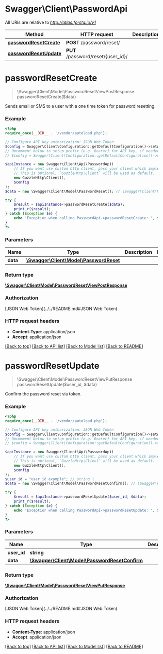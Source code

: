 # Swagger\Client\PasswordApi

All URIs are relative to *http://atlas.forsta.io/v1*

Method | HTTP request | Description
------------- | ------------- | -------------
[**passwordResetCreate**](PasswordApi.md#passwordResetCreate) | **POST** /password/reset/ | 
[**passwordResetUpdate**](PasswordApi.md#passwordResetUpdate) | **PUT** /password/reset/{user_id}/ | 


# **passwordResetCreate**
> \Swagger\Client\Model\PasswordResetViewPostResponse passwordResetCreate($data)



Sends email or SMS to a user with a one time token for password resetting.

### Example
```php
<?php
require_once(__DIR__ . '/vendor/autoload.php');

// Configure API key authorization: JSON Web Token
$config = Swagger\Client\Configuration::getDefaultConfiguration()->setApiKey('Authorization', 'YOUR_API_KEY');
// Uncomment below to setup prefix (e.g. Bearer) for API key, if needed
// $config = Swagger\Client\Configuration::getDefaultConfiguration()->setApiKeyPrefix('Authorization', 'Bearer');

$apiInstance = new Swagger\Client\Api\PasswordApi(
    // If you want use custom http client, pass your client which implements `GuzzleHttp\ClientInterface`.
    // This is optional, `GuzzleHttp\Client` will be used as default.
    new GuzzleHttp\Client(),
    $config
);
$data = new \Swagger\Client\Model\PasswordReset(); // \Swagger\Client\Model\PasswordReset | 

try {
    $result = $apiInstance->passwordResetCreate($data);
    print_r($result);
} catch (Exception $e) {
    echo 'Exception when calling PasswordApi->passwordResetCreate: ', $e->getMessage(), PHP_EOL;
}
?>
```

### Parameters

Name | Type | Description  | Notes
------------- | ------------- | ------------- | -------------
 **data** | [**\Swagger\Client\Model\PasswordReset**](../Model/PasswordReset.md)|  |

### Return type

[**\Swagger\Client\Model\PasswordResetViewPostResponse**](../Model/PasswordResetViewPostResponse.md)

### Authorization

[JSON Web Token](../../README.md#JSON Web Token)

### HTTP request headers

 - **Content-Type**: application/json
 - **Accept**: application/json

[[Back to top]](#) [[Back to API list]](../../README.md#documentation-for-api-endpoints) [[Back to Model list]](../../README.md#documentation-for-models) [[Back to README]](../../README.md)

# **passwordResetUpdate**
> \Swagger\Client\Model\PasswordResetViewPutResponse passwordResetUpdate($user_id, $data)



Confirm the password reset via token.

### Example
```php
<?php
require_once(__DIR__ . '/vendor/autoload.php');

// Configure API key authorization: JSON Web Token
$config = Swagger\Client\Configuration::getDefaultConfiguration()->setApiKey('Authorization', 'YOUR_API_KEY');
// Uncomment below to setup prefix (e.g. Bearer) for API key, if needed
// $config = Swagger\Client\Configuration::getDefaultConfiguration()->setApiKeyPrefix('Authorization', 'Bearer');

$apiInstance = new Swagger\Client\Api\PasswordApi(
    // If you want use custom http client, pass your client which implements `GuzzleHttp\ClientInterface`.
    // This is optional, `GuzzleHttp\Client` will be used as default.
    new GuzzleHttp\Client(),
    $config
);
$user_id = "user_id_example"; // string | 
$data = new \Swagger\Client\Model\PasswordResetConfirm(); // \Swagger\Client\Model\PasswordResetConfirm | 

try {
    $result = $apiInstance->passwordResetUpdate($user_id, $data);
    print_r($result);
} catch (Exception $e) {
    echo 'Exception when calling PasswordApi->passwordResetUpdate: ', $e->getMessage(), PHP_EOL;
}
?>
```

### Parameters

Name | Type | Description  | Notes
------------- | ------------- | ------------- | -------------
 **user_id** | **string**|  |
 **data** | [**\Swagger\Client\Model\PasswordResetConfirm**](../Model/PasswordResetConfirm.md)|  |

### Return type

[**\Swagger\Client\Model\PasswordResetViewPutResponse**](../Model/PasswordResetViewPutResponse.md)

### Authorization

[JSON Web Token](../../README.md#JSON Web Token)

### HTTP request headers

 - **Content-Type**: application/json
 - **Accept**: application/json

[[Back to top]](#) [[Back to API list]](../../README.md#documentation-for-api-endpoints) [[Back to Model list]](../../README.md#documentation-for-models) [[Back to README]](../../README.md)

